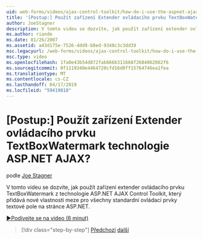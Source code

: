 ```yaml
---
uid: web-forms/videos/ajax-control-toolkit/how-do-i-use-the-aspnet-ajax-textboxwatermark-control-extender
title: '[Postup:] Použít zařízení Extender ovládacího prvku TextBoxWatermark technologie ASP.NET AJAX? | Dokumenty Microsoft'
author: JoeStagner
description: V tomto videu se dozvíte, jak použít zařízení extender ovládacího prvku TextBoxWatermark z technologie ASP.NET AJAX Control Toolkit, který přidává nové vlastnosti vodoznak k...
ms.author: riande
ms.date: 01/26/2007
ms.assetid: a43d175e-7526-4dd9-b8ed-9348c3c3dd39
msc.legacyurl: /web-forms/videos/ajax-control-toolkit/how-do-i-use-the-aspnet-ajax-textboxwatermark-control-extender
msc.type: video
ms.openlocfilehash: 1fa0e43b54d872fab6666311668f2684062062f6
ms.sourcegitcommit: 0f1119340e4464720cfd16d0ff15764746ea1fea
ms.translationtype: MT
ms.contentlocale: cs-CZ
ms.lasthandoff: 04/17/2019
ms.locfileid: "59419818"
---
```

# <a name="how-do-i-use-the-aspnet-ajax-textboxwatermark-control-extender"></a>[Postup:] Použít zařízení Extender ovládacího prvku TextBoxWatermark technologie ASP.NET AJAX?

podle [Joe Stagner](https://github.com/JoeStagner)

V tomto videu se dozvíte, jak použít zařízení extender ovládacího prvku TextBoxWatermark z technologie ASP.NET AJAX Control Toolkit, který přidává nové vlastnosti meze pro všechny standardní ovládací prvky textové pole na stránce ASP.NET.

[&#9654;Podívejte se na video (6 minut)](https://channel9.msdn.com/Blogs/ASP-NET-Site-Videos/how-do-i-use-the-aspnet-ajax-textboxwatermark-control-extender)

> [!div class="step-by-step"]
> [Předchozí](how-do-i-use-the-aspnet-ajax-cascadingdropdown-control-extender.md)
> [další](how-do-i-use-the-aspnet-ajax-popup-control-extender.md)
